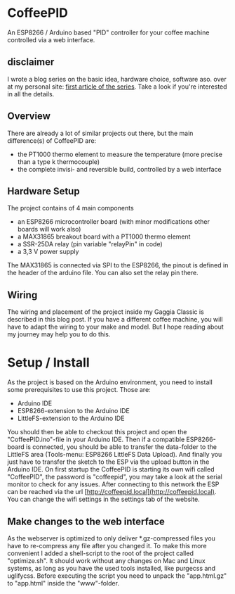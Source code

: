 # CoffeePID
An ESP8266 / Arduino based "PID" controller for your coffee machine controlled via a web interface. 

## disclaimer
I wrote a blog series on the basic idea, hardware choice, software aso. over at my personal site: [first article of the series](https://1024kilobyte.com/blog/2020/3/3/new-project-coffeepid-a-generic-pid-controller-for-coffee-machines). Take a look if you're interested in all the details.

## Overview
There are already a lot of similar projects out there, but the main difference(s) of CoffeePID are:
- the PT1000 thermo element to measure the temperature (more precise than a type k thermocouple)
- the complete invisi- and reversible build, controlled by a web interface

## Hardware Setup
The project contains of 4 main components
- an ESP8266 microcontroller board (with minor modifications other boards will work also)
- a MAX31865 breakout board with a PT1000 thermo element
- a SSR-25DA relay (pin variable "relayPin" in code)
- a 3,3 V power supply

The MAX31865 is connected via SPI to the ESP8266, the pinout is defined in the header of the arduino file. You can also set the relay pin there.

## Wiring

The wiring and placement of the project inside my Gaggia Classic is described in this blog post. If you have a different coffee machine, you will have to adapt the wiring to your make and model. But I hope reading about my journey may help you to do this.

# Setup / Install

As the project is based on the Arduino environment, you need to install some prerequisites to use this project. Those are:

- Arduino IDE
- ESP8266-extension to the Arduino IDE
- LittleFS-extension to the Arduino IDE

You should then be able to checkout this project and open the "CoffeePID.ino"-file in your Arduino IDE. Then if a compatible ESP8266-board is connected, you should be able to transfer the data-folder to the LittleFS area (Tools-menu: ESP8266 LittleFS Data Upload). And finally you just have to transfer the sketch to the ESP via the upload button in the Arduino IDE. On first startup the CoffeePID is starting its own wifi called "CoffeePID", the password is "coffeepid", you may take a look at the serial monitor to check for any issues. After connecting to this network the ESP can be reached via the url [http://coffeepid.local](http://coffeepid.local). You can change the wifi settings in the settings tab of the website.

## Make changes to the web interface

As the webserver is optimized to only deliver *.gz-compressed files you have to re-compress any file after you changed it. To make this more convenient I added a shell-script to the root of the project called "optimize.sh". It should work without any changes on Mac and Linux systems, as long as you have the used tools installed, like purgecss and uglifycss. Before executing the script you need to unpack the "app.html.gz" to "app.html" inside the "www"-folder.